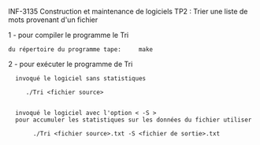  INF-3135 Construction et maintenance de logiciels
 TP2 : Trier une liste de mots provenant d'un fichier
 
 
 1 - pour compiler le programme le Tri
 
    du répertoire du programme tape:     make


 2 - pour exécuter le programme de Tri
 
      invoqué le logiciel sans statistiques
      
         ./Tri <fichier source>
      
      
      invoqué le logiciel avec l'option < -S >
      pour accumuler les statistiques sur les données du fichier utiliser
           
           ./Tri <fichier source>.txt -S <fichier de sortie>.txt

